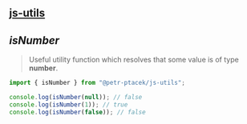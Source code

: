 ## [js-utils](./../../README.md)

## *isNumber*

> Useful utility function which resolves that some value is of type **number**.

```js
import { isNumber } from "@petr-ptacek/js-utils";

console.log(isNumber(null)); // false
console.log(isNumber(1)); // true
console.log(isNumber(false)); // false
```